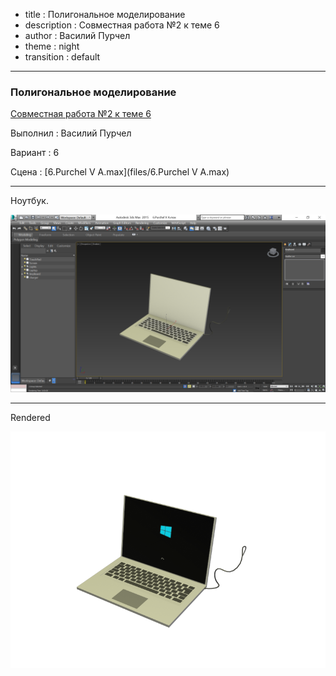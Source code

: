 - title : Полигональное моделирование
- description : Совместная работа №2 к теме 6
- author : Василий Пурчел
- theme : night
- transition : default

***

### Полигональное моделирование

[Совместная работа №2 к теме 6](http://dl.sumdu.edu.ua/study_tools/wiki/start/376624)

Выполнил : Василий Пурчел

Вариант : 6

Сцена : [6.Purchel V A.max](files/6.Purchel V A.max)

---

Hоутбук.

![Laptop](images/3dGeom-t6s1.png "Laptop")

---

Rendered

![Laptop](images/3dGeom-t6s2.png "Laptop")
